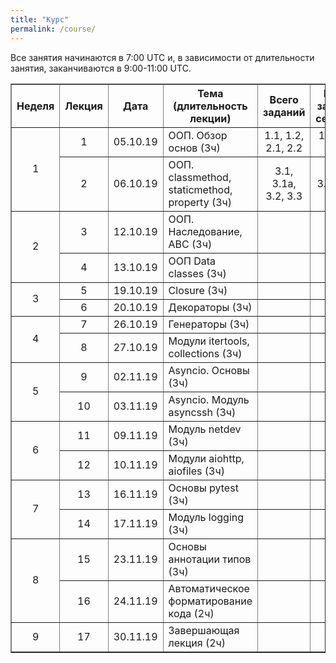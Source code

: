 ```yaml
---
title: "Курс"
permalink: /course/
---
```


Все занятия начинаются в 7:00 UTC и, в зависимости от длительности занятия, заканчиваются в 9:00-11:00 UTC.



<table border="1" cellpadding="4" cellspacing="0">
 <tr>
    <th align="center">Неделя</th>
    <th align="center">Лекция</th>
    <th align="center">Дата</th>
    <th align="center">Тема (длительность лекции)</th>
    <th align="center">Всего заданий</th>
    <th align="center">Минимум заданий для сертификата</th>
 </tr>
 <tr>
    <td rowspan="2" align="center">1</td>
    <td align="center">1</td>
    <td align="center">05.10.19</td>
    <td>ООП. Обзор основ (3ч)</td>
    <td align="center">1.1, 1.2, 2.1, 2.2</td>
    <td align="center">1.1, 1.2, 2.1, 2.2</td>
 </tr>
 <tr>
    <td align="center">2</td>
    <td align="center">06.10.19</td>
    <td>ООП. classmethod, staticmethod, property (3ч)</td>
    <td align="center">3.1, 3.1a, 3.2, 3.3</td>
    <td align="center">3.1, 3.1a, 3.2</td>
 </tr>
 <tr>
    <td rowspan="2" align="center">2</td>
    <td align="center">3</td>
    <td align="center">12.10.19</td>
    <td>ООП. Наследование, ABC (3ч)</td>
    <td align="center"></td>
    <td align="center"></td>
 </tr>
 <tr>
    <td align="center">4</td>
    <td align="center">13.10.19</td>
    <td>ООП Data classes (3ч)</td>
    <td align="center"></td>
    <td align="center"></td>
 </tr>
 <tr>
    <td rowspan="2" align="center">3</td>
    <td align="center">5</td>
    <td align="center">19.10.19</td>
    <td>Closure (3ч)</td>
    <td align="center"></td>
    <td align="center"></td>
 </tr>
 <tr>
    <td align="center">6</td>
    <td align="center">20.10.19</td>
    <td>Декораторы (3ч)</td>
    <td align="center"></td>
    <td align="center"></td>
 </tr>
 <tr>
    <td rowspan="2" align="center">4</td>
    <td align="center">7</td>
    <td align="center">26.10.19</td>
    <td>Генераторы (3ч)</td>
    <td align="center"></td>
    <td align="center"></td>
 </tr>
 <tr>
    <td align="center">8</td>
    <td align="center">27.10.19</td>
    <td>Модули itertools, collections (3ч)</td>
    <td align="center"></td>
    <td align="center"></td>
 </tr>
 <tr>
    <td rowspan="2" align="center">5</td>
    <td align="center">9</td>
    <td align="center">02.11.19</td>
    <td>Asyncio. Основы (3ч)</td>
    <td align="center"></td>
    <td align="center"></td>
 </tr>
 <tr>
    <td align="center">10</td>
    <td align="center">03.11.19</td>
    <td>Asyncio. Модуль asyncssh (3ч)</td>
    <td align="center"></td>
    <td align="center"></td>
 </tr>
 <tr>
    <td rowspan="2" align="center">6</td>
    <td align="center">11</td>
    <td align="center">09.11.19</td>
    <td>Модуль netdev (3ч)</td>
    <td align="center"></td>
    <td align="center"></td>
 </tr>
 <tr>
    <td align="center">12</td>
    <td align="center">10.11.19</td>
    <td>Модули aiohttp, aiofiles (3ч)</td>
    <td align="center"></td>
    <td align="center"></td>
 </tr>
 <tr>
    <td rowspan="2" align="center">7</td>
    <td align="center">13</td>
    <td align="center">16.11.19</td>
    <td>Основы pytest (3ч)</td>
    <td align="center"></td>
    <td align="center"></td>
 </tr>
 <tr>
    <td align="center">14</td>
    <td align="center">17.11.19</td>
    <td>Модуль logging (3ч)</td>
    <td align="center"></td>
    <td align="center"></td>
 </tr>
 <tr>
    <td rowspan="2" align="center">8</td>
    <td align="center">15</td>
    <td align="center">23.11.19</td>
    <td>Основы аннотации типов (3ч)</td>
    <td align="center"></td>
    <td align="center"></td>
 </tr>
 <tr>
    <td align="center">16</td>
    <td align="center">24.11.19</td>
    <td>Автоматическое форматирование кода (2ч)</td>
    <td align="center"></td>
    <td align="center"></td>
 </tr>
 <tr>
    <td align="center">9</td>
    <td align="center">17</td>
    <td align="center">30.11.19</td>
    <td>Завершающая лекция (2ч)</td>
    <td align="center"></td>
    <td align="center"></td>
 </tr>
</table>
